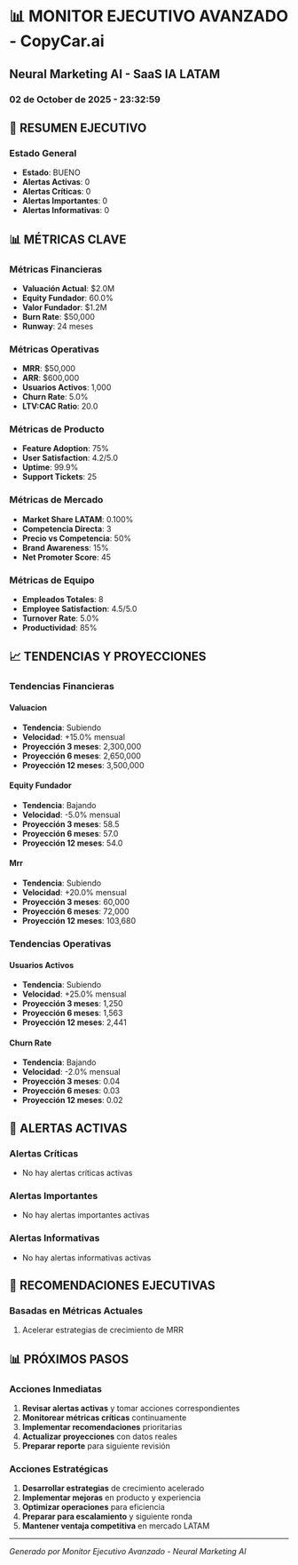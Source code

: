
# 📊 MONITOR EJECUTIVO AVANZADO - CopyCar.ai
## Neural Marketing AI - SaaS IA LATAM
### 02 de October de 2025 - 23:32:59

## 🎯 RESUMEN EJECUTIVO

### Estado General
- **Estado**: BUENO
- **Alertas Activas**: 0
- **Alertas Críticas**: 0
- **Alertas Importantes**: 0
- **Alertas Informativas**: 0

## 📊 MÉTRICAS CLAVE

### Métricas Financieras
- **Valuación Actual**: $2.0M
- **Equity Fundador**: 60.0%
- **Valor Fundador**: $1.2M
- **Burn Rate**: $50,000
- **Runway**: 24 meses

### Métricas Operativas
- **MRR**: $50,000
- **ARR**: $600,000
- **Usuarios Activos**: 1,000
- **Churn Rate**: 5.0%
- **LTV:CAC Ratio**: 20.0

### Métricas de Producto
- **Feature Adoption**: 75%
- **User Satisfaction**: 4.2/5.0
- **Uptime**: 99.9%
- **Support Tickets**: 25

### Métricas de Mercado
- **Market Share LATAM**: 0.100%
- **Competencia Directa**: 3
- **Precio vs Competencia**: 50%
- **Brand Awareness**: 15%
- **Net Promoter Score**: 45

### Métricas de Equipo
- **Empleados Totales**: 8
- **Employee Satisfaction**: 4.5/5.0
- **Turnover Rate**: 5.0%
- **Productividad**: 85%

## 📈 TENDENCIAS Y PROYECCIONES

### Tendencias Financieras

#### Valuacion
- **Tendencia**: Subiendo
- **Velocidad**: +15.0% mensual
- **Proyección 3 meses**: 2,300,000
- **Proyección 6 meses**: 2,650,000
- **Proyección 12 meses**: 3,500,000

#### Equity Fundador
- **Tendencia**: Bajando
- **Velocidad**: -5.0% mensual
- **Proyección 3 meses**: 58.5
- **Proyección 6 meses**: 57.0
- **Proyección 12 meses**: 54.0

#### Mrr
- **Tendencia**: Subiendo
- **Velocidad**: +20.0% mensual
- **Proyección 3 meses**: 60,000
- **Proyección 6 meses**: 72,000
- **Proyección 12 meses**: 103,680


### Tendencias Operativas

#### Usuarios Activos
- **Tendencia**: Subiendo
- **Velocidad**: +25.0% mensual
- **Proyección 3 meses**: 1,250
- **Proyección 6 meses**: 1,563
- **Proyección 12 meses**: 2,441

#### Churn Rate
- **Tendencia**: Bajando
- **Velocidad**: -2.0% mensual
- **Proyección 3 meses**: 0.04
- **Proyección 6 meses**: 0.03
- **Proyección 12 meses**: 0.02


## 🚨 ALERTAS ACTIVAS

### Alertas Críticas
- No hay alertas críticas activas


### Alertas Importantes
- No hay alertas importantes activas


### Alertas Informativas
- No hay alertas informativas activas


## 🎯 RECOMENDACIONES EJECUTIVAS

### Basadas en Métricas Actuales
1. Acelerar estrategias de crecimiento de MRR


## 📊 PRÓXIMOS PASOS

### Acciones Inmediatas
1. **Revisar alertas activas** y tomar acciones correspondientes
2. **Monitorear métricas críticas** continuamente
3. **Implementar recomendaciones** prioritarias
4. **Actualizar proyecciones** con datos reales
5. **Preparar reporte** para siguiente revisión

### Acciones Estratégicas
1. **Desarrollar estrategias** de crecimiento acelerado
2. **Implementar mejoras** en producto y experiencia
3. **Optimizar operaciones** para eficiencia
4. **Preparar para escalamiento** y siguiente ronda
5. **Mantener ventaja competitiva** en mercado LATAM

---
*Generado por Monitor Ejecutivo Avanzado - Neural Marketing AI*
